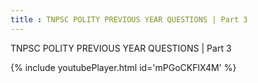 ```yaml
---
title : TNPSC POLITY PREVIOUS YEAR QUESTIONS | Part 3
---
```


TNPSC POLITY PREVIOUS YEAR QUESTIONS | Part 3



{% include youtubePlayer.html id='mPGoCKFlX4M' %}
